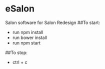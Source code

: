 # eSalon

Salon software for Salon Redesign
##To start:
* run npm install
* run bower install
* run npm start

##To stop:
* ctrl + c
